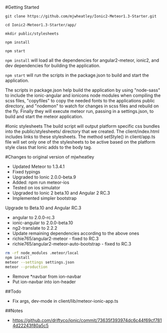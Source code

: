
#Getting Started
```
git clone https://github.com/mjwheatley/Ionic2-Meteor1.3-Starter.git

cd Ionic2-Meteor1.3-Starter/app/

mkdir public/stylesheets

npm install

npm start
```

`npm install` will load all the dependencies for angular2-meteor, ionic2, and dev dependencies for building the application.


`npm start` will run the scripts in the package.json to build and start the application.

The scripts in package.json help build the application by using "node-sass" to include the ionic-angular and ionicons node modules when compiling the scss files, "copyfiles" to copy the needed fonts to the applications public directory, and "nodemon" to watch for changes in scss files and rebuild on the fly.  Finally they will execute meteor run, passing in a settings.json, to build and start the meteor application.


#Ionic stylesheets
The build script will output platform specific css bundles into the public/stylesheets/ directory that we created.
The client/index.html includes links to these stylesheets.
The method setStyle() in client/app.ts file will set only one of the stylesheets to be active based on the platform style class that Ionic adds to the body tag.

#Changes to original version of mjwheatley
* Updated Meteor to 1.3.4.1
* Fixed typings
* Upgraded to Ionic 2.0.0-beta.9
* Added: npm run meteor-ios
* Tested on ios simulator
* Upgraded to Ionic 2 beta.10 and Angular 2 RC.3
* Implemented simpler bootstrap

Upgrade to Beta.10 and Angular RC.3
* angular to 2.0.0-rc.3
* ionic-angular to 2.0.0-beta.10
* ng2-translate to 2.2.2
* Update remaining dependencies according to the above ones
* richie765/angular2-meteor - fixed to RC.3
* richie765/angular2-meteor-auto-bootstrap - fixed to RC.3

```bash
rm -rf node_modules .meteor/local
npm install
meteor --settings settings.json
meteor --production
```

* Remove \*navbar from  ion-navbar
* Put ion-navbar into ion-header

##Todo
* Fix args, dev-mode in client/lib/meteor-ionic-app.ts

##Notes
* https://github.com/driftyco/ionic/commit/73635f393974dc6c44f69cf7814d22243f80a5c5
